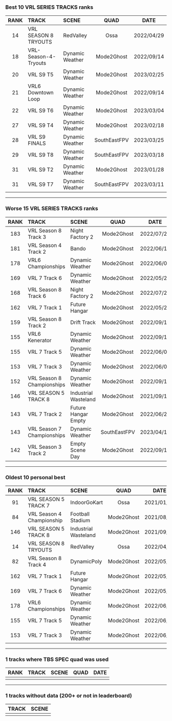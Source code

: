 ### Best 10 VRL SERIES TRACKS ranks
|RANK|TRACK|SCENE|QUAD|DATE|
|:---:|:---|:---|:---:|:---:|
|14|VRL SEASON 8 TRYOUTS|RedValley|Ossa|2022/04/29|
|18|VRL-Season-4-Tryouts|Dynamic Weather|Mode2Ghost|2022/09/14|
|20|VRL S9 T5|Dynamic Weather|Mode2Ghost|2023/02/25|
|21|VRL6 Downtown Loop|Dynamic Weather|Mode2Ghost|2022/09/14|
|22|VRL S9 T6|Dynamic Weather|Mode2Ghost|2023/03/04|
|27|VRL S9 T4|Dynamic Weather|Mode2Ghost|2023/02/18|
|28|VRL S9 FINALS|Dynamic Weather|SouthEastFPV|2023/03/25|
|29|VRL S9 T8|Dynamic Weather|SouthEastFPV|2023/03/18|
|31|VRL S9 T2|Dynamic Weather|Mode2Ghost|2023/01/28|
|31|VRL S9 T7|Dynamic Weather|SouthEastFPV|2023/03/11|
---
### Worse 15 VRL SERIES TRACKS ranks
|RANK|TRACK|SCENE|QUAD|DATE|
|:---:|:---|:---|:---:|:---:|
|183|VRL Season 8 Track 3|Night Factory 2|Mode2Ghost|2022/07/23|
|181|VRL Season 4 Track 2|Bando|Mode2Ghost|2022/06/19|
|178|VRL6 Championships|Dynamic Weather|Mode2Ghost|2022/06/06|
|169|VRL 7 Track 6|Dynamic Weather|Mode2Ghost|2022/05/26|
|168|VRL Season 8 Track 6|Night Factory 2|Mode2Ghost|2022/07/23|
|162|VRL 7 Track 1|Future Hangar|Mode2Ghost|2022/05/21|
|159|VRL Season 8 Track 2|Drift Track|Mode2Ghost|2022/09/14|
|155|VRL6 Kenerator|Dynamic Weather|Mode2Ghost|2022/09/14|
|155|VRL 7 Track 5|Dynamic Weather|Mode2Ghost|2022/06/06|
|153|VRL 7 Track 3|Dynamic Weather|Mode2Ghost|2022/06/07|
|152|VRL Season 8 Championships|Dynamic Weather|Mode2Ghost|2022/09/10|
|146|VRL SEASON 5 TRACK 8|Industrial Wasteland|Mode2Ghost|2021/09/11|
|143|VRL 7 Track 2|Future Hangar Empty|Mode2Ghost|2022/06/25|
|143|VRL Season 7 Championships|Dynamic Weather|SouthEastFPV|2023/04/16|
|142|VRL Season 3 Track 2|Empty Scene Day|Mode2Ghost|2022/09/11|
---
### Oldest 10 personal best
|RANK|TRACK|SCENE|QUAD|DATE|
|:---:|:---|:---|:---:|:---:|
|91|VRL SEASON 5 TRACK 7|IndoorGoKart|Ossa|2021/01/24|
|84|VRL Season 4 Championship|Football Stadium|Mode2Ghost|2021/08/31|
|146|VRL SEASON 5 TRACK 8|Industrial Wasteland|Mode2Ghost|2021/09/11|
|14|VRL SEASON 8 TRYOUTS|RedValley|Ossa|2022/04/29|
|82|VRL Season 8 Track 4|DynamicPoly|Mode2Ghost|2022/05/15|
|162|VRL 7 Track 1|Future Hangar|Mode2Ghost|2022/05/21|
|169|VRL 7 Track 6|Dynamic Weather|Mode2Ghost|2022/05/26|
|178|VRL6 Championships|Dynamic Weather|Mode2Ghost|2022/06/06|
|155|VRL 7 Track 5|Dynamic Weather|Mode2Ghost|2022/06/06|
|153|VRL 7 Track 3|Dynamic Weather|Mode2Ghost|2022/06/07|
---
### 1 tracks where TBS SPEC quad was used
|RANK|TRACK|SCENE|QUAD|DATE|
|:---:|:---|:---|:---:|:---:|
||||||
---
### 1 tracks without data (200+ or not in leaderboard)
|TRACK|SCENE|
|:---|:---|
|||
